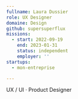 ```yaml
---
fullname: Laura Dussier
role: UX Designer
domaine: Design
github: supersuperflux
missions:
  - start: 2022-09-19
    end: 2023-01-31
    status: independent
    employer: ''
startups:
  - mon-entreprise

---
```

UX / UI · Product Designer
